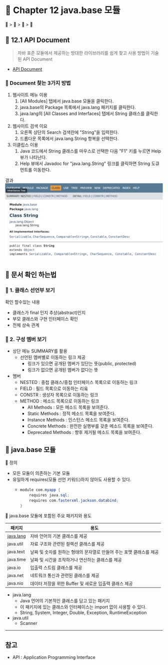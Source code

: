 # 📘 Chapter 12 java.base 모듈
📘 > 📝 > 🔷 > 📍
## 📝 12.1 API Document
> 자바 표준 모듈에서 제공하는 방대한 라이브러리를 쉽게 찾고 사용 방법이 기술된 API Document
* [API Document](https://docs.oracle.com/en/java/javase/index.html)

### 🔷 Document 찾는 3가지 방법
1. 웹사이트 메뉴 이용
   1. [All Modules] 탭에서 java.base 모듈을 클릭한다.
   2. java.base의 Package 목록에서 java.lang 패키지를 클릭한다.
   3. java.lang의 [All Classes and Interfaces] 탭에서 String 클래스를 클릭한다.
1. 웹사이트 검색 이요
   1. 오른쪽 상단의 Search 검색란에 "String"을 입력한다.
   2. 드롭다운 목록에서 java.lang.String 항복을 선택한다.
1. 이클립스 이용
   1. Java 코드에서 String 클래스를 마우스로 선택한 다음 "F1" 키를 누르면 Help 뷰가 나타난다.
   2. Help 뷰에서 Javadoc for "java.lang.String" 링크를 클릭하면 String 도큐 먼트롤 이동한다.

결과
![java.lang.String](./imgs/StringAPIDocument.png)

## 📝 문서 확인 하는법
### 🔷 1. 클래스 선언부 보기
확인 할수있는 내용
* 클래스가 final 인지 추상(abstract)인지
* 부모 클래스와 구현 인터페이스 확인
* 전체 상속 관계
### 🔷 2. 구성 멤버 보기
* 상단 메뉴 SUMMARY를 활용
  * 선언된 멤버별로 이동하는 링크 제공
    * 링크가 있으면 공개된 멤버가 있단는 뜻(public, protected)
    * 링크가 없으면 공개된 멤버가 없다는 뜻
* 멤버
    * NESTED : 중첩 클래스/중첩 인터페이스 목록으로 이동하는 링크
    * FIELD : 필드 목록으로 이동하는 리읔
    * CONSTR : 생성자 목록으로 이동하는 링크
    * METHOD : 메소드 목록으로 이동하는 링크
      * All Methods : 모든 메소드 목록을 보여준다.
      * Static Methods : 정적 메소드 목록을 보여준다.
      * Instance Methods : 인스턴스 메소드 목록을 보여준다.
      * Concrete Methods : 완전한 실행부를 갖춘 메소드 목록을 보여준다.
      * Deprecated Methods : 향후 제거될 메소드 목록을 보여준다.

## 📝 java.base 모듈
📍 정의
* 모든 모듈이 의존하는 기본 모듈
* 유일하게 requires(모듈 선언 키워드)하지 않아도 사용할 수 있다.
  * ```java
    module com.myapp {
        requires java.sql;
        requires com.fasterxml.jackson.databind;
    }
    ```
📍 java.base 모듈에 포함된 주요 패키지와 용도

| 패키지                                | 용도                                      |
|------------------------------------|-----------------------------------------|
| [java.lang](./readme/lang/Lang.md) | 자바 언어의 기본 클래스를 제공                       |
| java.util                          | 자료 구조와 관련된 컬렉션 클래스를 제공                  |
| java.text                          | 날짜 및 숫자를 원하는 형태의 문자열로 만들어 주는 포맷 클래스를 제공 |
| java.time                          | 날짜 및 시간을 조작하거나 연산하는 클래스를 제공             |
| java.io                            | 입출력 스트림 클래스를 제공                         |
| java.net                           | 네트워크 통신과 관련된 클래스를 제공                    |
| java.nio                           | 데이터 저장을 위한 Buffer 및 새로운 입출력 클래스 제공      |

* java.lang
  * Java 언어의 기본적인 클래스를 담고 있는 패키지
  * 이 패키지에 있는 클래스와 인터페이스는 import 없이 사용할 수 있다.
  * String, System, Integer, Double, Exception, RuntimeException
* java.util
  * Scanner







---
## 참고
* API : Application Programming Interface

